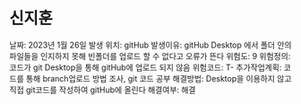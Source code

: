 # 신지훈

날짜: 2023년 1월 26일
발생 위치: gitHub
발생이유: gitHub Desktop 에서 폴더 안의 파일들을 인지하지 못해 빈폴더를 업로드 할 수 없다고 오류가 뜬다
위험도: 9
위험정의: 코드가 git Desktop을 통해 gitHub에 업로드 되지 않음
위험코드: T-
추가작업계획: 코드를 통해 branch업로드 방법 조사, git 코드 공부
해결방법: Desktop을 이용하지 않고 직접 git코드를 작성하여 gitHub에 올린다
해결여부: 해결